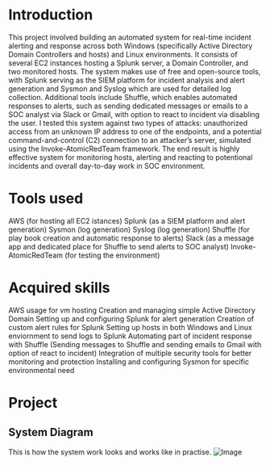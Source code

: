 # Introduction

This project involved building an automated system for real-time incident alerting and response across both Windows (specifically Active Directory Domain Controllers and hosts) and Linux environments. It consists of several EC2 instances hosting a Splunk server, a Domain Controller, and two monitored hosts. The system makes use of free and open-source tools, with Splunk serving as the SIEM platform for incident analysis and alert generation and Sysmon and Syslog which are used for detailed log collection. Additional tools include Shuffle, which enables automated responses to alerts, such as sending dedicated messages or emails to a SOC analyst via Slack or Gmail, with option to react to incident via disabling the user. I tested this system against two types of attacks: unauthorized access from an unknown IP address to one of the endpoints, and a potential command-and-control (C2) connection to an attacker’s server, simulated using the Invoke-AtomicRedTeam framework. The end result is highly effective system for monitoring hosts, alerting and reacting to potentional incidents and overall day-to-day work in SOC environment.

# Tools used

AWS (for hosting all EC2 istances)
Splunk (as a SIEM platform and alert generation)
Sysmon (log generation)
Syslog (log generation)
Shuffle (for play book creation and automatic response to alerts)
Slack (as a message app and dedicated place for Shuffle to send alerts to SOC analyst)
Invoke-AtomicRedTeam (for testing the environment)

# Acquired skills

AWS usage for vm hosting
Creation and managing simple Active Directory Domain
Setting up  and configuring Splunk for alert generation
Creation of custom alert rules for Splunk
Setting up hosts in both Windows and Linux enviornment to send logs to Splunk
Automating part of incident response with Shuffle (Sending messages to Shuffle and sending emails to Gmail with option of react to incident)
Integration of multiple security tools for better monitoring and protection
Installing and configuring Sysmon for specific environmental need

# Project

## System Diagram
This is how the system work looks and works like in practise.
![Image](https://github.com/user-attachments/assets/f58d0f93-7f00-4d0e-95cc-2ca93c467f37)
